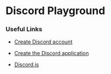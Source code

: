 Discord Playground
=================

### Useful Links

* [Create Discord account](https://discordapp.com/register)

* [Create the Discord application](https://discordapp.com/developers/applications/)

* [Discord.js](https://discord.js.org/#/)